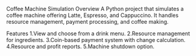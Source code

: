 Coffee Machine Simulation
Overview
A Python project that simulates a coffee machine offering Latte, Espresso, and Cappuccino. It handles resource management, payment processing, and coffee making.

Features
  1.View and choose from a drink menu.
  2.Resource management for ingredients.
  3.Coin-based payment system with change calculation.
  4.Resource and profit reports.
  5.Machine shutdown option.
